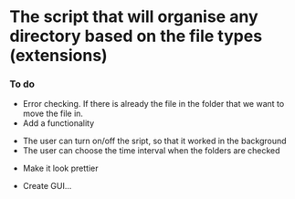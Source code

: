 # The script that will organise any directory based on the file types (extensions)
### To do
* Error checking.
  If there is already the file in the folder that we want to move the file in.
* Add a functionality
 - The user can turn on/off the sript, so that it worked in the background
 - The user can choose the time interval when the folders are checked
* Make it look prettier
 - Create GUI...
